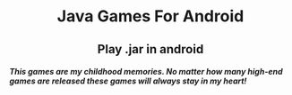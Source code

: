 <h1 align="center">Java Games For Android</h1>
<h2 align="center">Play .jar in android</h2>
<h5>This games are my childhood memories. No matter how many high-end games are released these games will always stay in my heart!